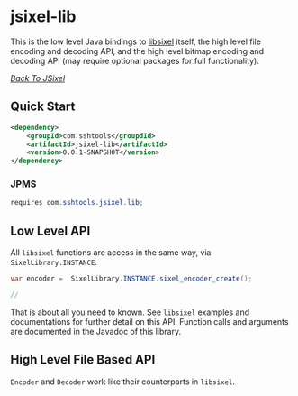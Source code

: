 # jsixel-lib

This is the low level Java bindings to [libsixel](https://github.com/saitoha/libsixel) itself, the
high level file encoding and decoding API, and the high level bitmap encoding and decoding API 
(may require optional packages for full functionality).

*[Back To JSixel](../README.md)* 

## Quick Start

```xml
<dependency>
	<groupId>com.sshtools</groupdId>
	<artifactId>jsixel-lib</artifactId>
	<version>0.0.1-SNAPSHOT</version>
</dependency>
```

### JPMS

```java
requires com.sshtools.jsixel.lib;
```

## Low Level API

All `libsixel` functions are access in the same way, via `SixelLibrary.INSTANCE`. 

```java
var encoder =  SixelLibrary.INSTANCE.sixel_encoder_create();

// 

``` 

That is about all you need to known. See `libsixel` examples and documentations for further detail on this API.
Function calls and arguments are documented in the Javadoc of this library.

## High Level File Based API

`Encoder` and `Decoder` work like their counterparts in `libsixel`. 